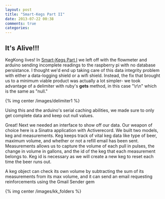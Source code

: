 ```yaml
---
layout: post
title: "Smart-Kegs Part II"
date: 2013-07-22 00:38
comments: true
categories: 
---
```

It's Alive!!!
-------------
KegKong lives! In [Smart-Kegs Part I](http://chrisgonzgonz.github.io/blog/2013/07/01/smart-kegs-part-i/) we left off with the flowmeter and arduino sending incomplete readings to the raspberry pi with no database persistance. I thought we'd end up taking care of this data integrity problem with either a data-logging shield or a wifi shield. Instead, the fix that brought us to a minimum viable product was actually a lot simpler- we took advantage of a delimiter with ruby's **gets** method, in this case "\r\n" which is the same as "null." 

{% img center /images/delimiter1 %}

Using this and the arduino's serial caching abilities, we made sure to only get complete data and keep out null values.

Great! Next we needed an interface to show off our data. Our weapon of choice here is a Sinatra application with Activerecord. We built two models, keg and measurements. Keg keeps track of vital keg data like type of beer, maximum volume, and whether or not a refill email has been sent. Measurements allows us to capture the volume of each pull in pulses, the change in volume in gallons, and the id of the keg that each measurement belongs to. Keg id is necessary as we will create a new keg to reset each time the beer runs out.

A keg object can check its own volume by subtracting the sum of its measurements from its max volume, and it can send an email requesting reinforcements using the Gmail Sender gem

{% img center /images/kk_folders %}



